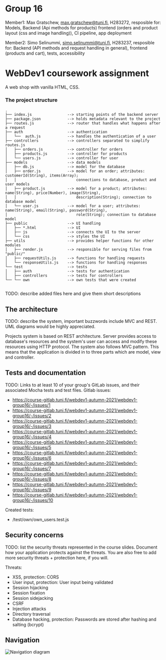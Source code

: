 # Group 16

Member1:  Max Gratschew, max.gratschew@tuni.fi, H283272, 
resposible for: Models, Backend (Api methods for products) frontend (orders and product layout (css and image handling)), CI pipeline, app deployment

Member2:  Simo Selinummi, simo.selinummi@tuni.fi, H283237, 
resposible for: Backend (API methods and request handling in general), frontend (products and cart), tests, accessibility



# WebDev1 coursework assignment

A web shop with vanilla HTML, CSS. 


### The project structure

```
.
├── index.js                --> starting points of the backend server
├── package.json            --> holds metadata relevant to the project
├── routes.js               --> router that handles what happens after a request
├── auth                    --> authentication
│   └──  auth.js            --> handles the authentication of a user
├── controllers             --> controllers separated to simplify routes.js
│   ├── orders.js           --> controller for orders
│   ├── products.js         --> controller for products
│   └── users.js            --> controller for user
├── models                  --> data models
│   ├── db.js               --> model for the database
│   ├── order.js            --> model for an order; attributes: customerId(String), items(Array);
│   │                           connections to database, product and user models
│   ├── product.js          --> model for a product; attributes: name(String), price(Number), image(String),
│   │                           description(String); connection to database model
│   └── user.js             --> model for a user; attributes: name(String), email(String), password(String),
│                               role(String); connection to database model 
├── public                  --> UI handling
│   ├── *.html              --> UI
│   ├── js                  --> connects the UI to the server
│   └── css                 --> styles the UI
├── utils                   --> provides helper functions for other modules
│   ├── render.js           --> responsible for serving files from "public/"
│   ├── requestUtils.js     --> functions for handling requests
│   └── responseUtils.js    --> functions for handling responses
└── test                    --> tests
│   ├── auth                --> tests for authentication
│   ├── controllers         --> tests for controllers
└── └── own                 --> own tests that were created


```

TODO: describe added files here and give them short descriptions

## The architecture 

TODO: describe the system, important buzzwords include MVC and REST.
UML diagrams would be highly appreciated.

Projects system is based on REST architecture. Server provides access to database's resources
and the system's user can access and modify these resources using HTTP protocol. The system also
follows MVC pattern. This means that the application is divided in to three parts which are model,
view and controller.


## Tests and documentation

TODO: Links to at least 10 of your group's GitLab issues, and their associated Mocha tests and test files.
Gitlab issues:
- https://course-gitlab.tuni.fi/webdev1-autumn-2021/webdev1-group16/-/issues/1
- https://course-gitlab.tuni.fi/webdev1-autumn-2021/webdev1-group16/-/issues/2
- https://course-gitlab.tuni.fi/webdev1-autumn-2021/webdev1-group16/-/issues/3
- https://course-gitlab.tuni.fi/webdev1-autumn-2021/webdev1-group16/-/issues/4
- https://course-gitlab.tuni.fi/webdev1-autumn-2021/webdev1-group16/-/issues/5
- https://course-gitlab.tuni.fi/webdev1-autumn-2021/webdev1-group16/-/issues/6
- https://course-gitlab.tuni.fi/webdev1-autumn-2021/webdev1-group16/-/issues/7
- https://course-gitlab.tuni.fi/webdev1-autumn-2021/webdev1-group16/-/issues/8
- https://course-gitlab.tuni.fi/webdev1-autumn-2021/webdev1-group16/-/issues/9
- https://course-gitlab.tuni.fi/webdev1-autumn-2021/webdev1-group16/-/issues/10

Created tests:
- /test/own/own_users.test.js


## Security concerns

TODO: list the security threats represented in the course slides.
Document how your application protects against the threats.
You are also free to add more security threats + protection here, if you will.

Threats:
- XSS, protection: CORS
- User input, protection: User input being validated 
- Session hijacking
- Session fixation
- Session sidejacking
- CSRF
- Injection attacks
- Directory traversal
- Database hacking, protection: Passwords are stored after hashing and salting (bcrypt)

## Navigation

![Navigation diagram](https://course-gitlab.tuni.fi/webdev1-autumn-2021/webdev1-group16/-/blob/main/docs/navigation.jpg)



